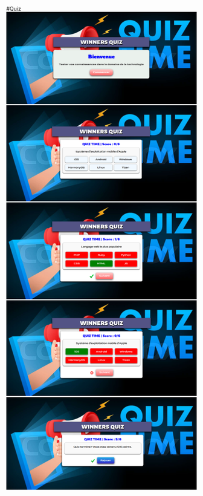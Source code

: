 #Quiz
![](./screenshots/welcome.png)
![](./screenshots/no-choice.png)
![](./screenshots/correct.png)
![](./screenshots/incorrect.png)
![](./screenshots/end.png)
